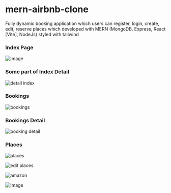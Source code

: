# mern-airbnb-clone
Fully dynamic booking application which users can register, login, create, edit, reserve places which developed with MERN (MongoDB, Express, React [Vite], NodeJs) styled with tailwind

<h3>Index Page</h3>

![image](https://github.com/denizsarikas/mern-airbnb-clone/assets/75947870/5f8c83ce-7213-4802-84eb-d83107afff71)



<h3>Some part of Index Detail</h3>

![detail index](https://github.com/denizsarikas/mern-airbnb-clone/assets/75947870/f8bc6bf3-1d3d-49a6-8b58-f19dc6dd5166)



<h3>Bookings</h3>

![bookings](https://github.com/denizsarikas/mern-airbnb-clone/assets/75947870/38d84489-05a2-48ee-a315-53d241d048cc)


<h3>Bookings Detail</h3>

![booking detail](https://github.com/denizsarikas/mern-airbnb-clone/assets/75947870/090f4523-85e9-42e8-b933-2489d0721dbc)

<h3>Places</h3>

![places](https://github.com/denizsarikas/mern-airbnb-clone/assets/75947870/7c5e2c0e-2636-4d3d-abc3-b67ec3e284d8)

![edit places](https://github.com/denizsarikas/mern-airbnb-clone/assets/75947870/3d940809-b279-4589-868d-f8e1435c8dd1)

![amazon](https://github.com/denizsarikas/mern-airbnb-clone/assets/75947870/16c3190e-87eb-4e5d-a7be-5b76819576bf)

![image](https://github.com/denizsarikas/mern-airbnb-clone/assets/75947870/3288d4df-c99b-4eb3-8974-bfe84fb38dbc)

